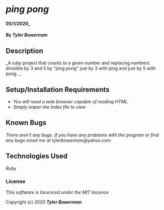 # _ping pong_

####  05/1/2020_

#### By _**Tyler Bowerman**_

## Description

_A ruby project that counts to a given number and replacing numbers divisible by 3 and 5 by "ping pong" just by 3 with ping and just by 5 with pong.  _

## Setup/Installation Requirements

* _You will need a web browser capable of reading HTML._
* _Simply onpen the index file to view_


## Known Bugs

_There aren't any bugs._
_If you have any problems with the program or find any bugs email me at tylerbowerman@yahoo.com_
## Technologies Used

_Ruby_

### License

*This software is liscenced under the MIT liscence*

Copyright (c) 2020 **_Tyler Bowerman_**
